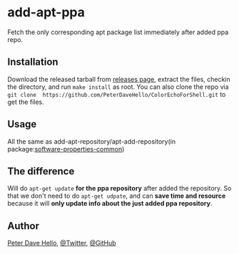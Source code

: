 # add-apt-ppa
Fetch the only corresponding apt package list immediately after added ppa repo.

## Installation
Download the released tarball from [releases page](https://github.com/PeterDaveHello/add-apt-ppa/releases), extract the files, checkin the directory, and run `make install` as root. You can also clone the repo via `git clone  https://github.com/PeterDaveHello/ColorEchoForShell.git` to get the files.

## Usage
All the same as add-apt-repository/apt-add-repository(in package:[software-properties-common]( http://packages.ubuntu.com/search?keywords=software-properties-common))

## The difference
Will do `apt-get update` **for the ppa repository** after added the repository. So that we don't need to do `apt-get udpate`, and can **save time and resource** because it will **only update info about the just added ppa repository**.

## Author
[Peter Dave Hello](https://www.peterdavehello.org/), [@Twitter](https://twitter.com/PeterDaveHello), [@GitHub](https://github.com/PeterDaveHello)
